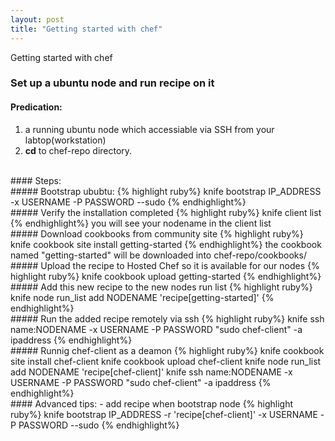 ```yaml
---
layout: post
title: "Getting started with chef"
---
```

Getting started with chef
### Set up a ubuntu node and run recipe on it
#### Predication: 
  1. a running ubuntu node which accessiable via SSH from your labtop(workstation)
  2. <b>cd</b> to chef-repo directory.
<br/>
#### Steps:   
<br/>
##### Bootstrap ububtu:   
{% highlight ruby%}
knife bootstrap IP_ADDRESS -x USERNAME -P PASSWORD --sudo
{% endhighlight%}    
<br/>
##### Verify the installation completed
{% highlight ruby%}
knife client list
{% endhighlight%}   
you will see your nodename in the client list   
<br/>
##### Download cookbooks from community site
{% highlight ruby%}
knife cookbook site install getting-started
{% endhighlight%}   
the cookbook named "getting-started" will be downloaded into chef-repo/cookbooks/   
<br/>
##### Upload the recipe to Hosted Chef so it is available for our nodes 
{% highlight ruby%}
knife cookbook upload getting-started 
{% endhighlight%}
<br/>
##### Add this new recipe to the new nodes run list
{% highlight ruby%}
knife node run_list add NODENAME 'recipe[getting-started]'
{% endhighlight%}
<br/>
##### Run the added recipe remotely via ssh
{% highlight ruby%}
knife ssh name:NODENAME -x USERNAME -P PASSWORD "sudo chef-client" -a ipaddress
{% endhighlight%}
<br/>
##### Runnig chef-client as a deamon
{% highlight ruby%}
knife cookbook site install chef-client
knife cookbook upload chef-client
knife node run_list add NODENAME 'recipe[chef-client]'
knife ssh name:NODENAME -x USERNAME -P PASSWORD "sudo chef-client" -a ipaddress
{% endhighlight%}
<br/>
#### Advanced tips:
- add recipe when bootstrap node
{% highlight ruby%}
knife bootstrap IP_ADDRESS -r 'recipe[chef-client]' -x USERNAME -P PASSWORD --sudo
{% endhighlight%}
